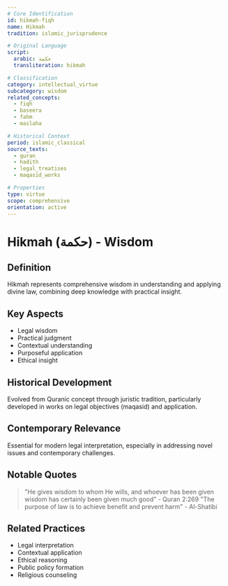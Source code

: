 ```yaml
---
# Core Identification
id: hikmah-fiqh
name: Hikmah
tradition: islamic_jurisprudence

# Original Language
script:
  arabic: حكمة
  transliteration: ḥikmah

# Classification
category: intellectual_virtue
subcategory: wisdom
related_concepts:
  - fiqh
  - baseera
  - fahm
  - maslaha

# Historical Context
period: islamic_classical
source_texts:
  - quran
  - hadith
  - legal_treatises
  - maqasid_works

# Properties
type: virtue
scope: comprehensive
orientation: active
---
```


# Hikmah (حكمة) - Wisdom

## Definition
Hikmah represents comprehensive wisdom in understanding and applying divine law, combining deep knowledge with practical insight.

## Key Aspects
- Legal wisdom
- Practical judgment
- Contextual understanding
- Purposeful application
- Ethical insight

## Historical Development
Evolved from Quranic concept through juristic tradition, particularly developed in works on legal objectives (maqasid) and application.

## Contemporary Relevance
Essential for modern legal interpretation, especially in addressing novel issues and contemporary challenges.

## Notable Quotes
> "He gives wisdom to whom He wills, and whoever has been given wisdom has certainly been given much good" - Quran 2:269
> "The purpose of law is to achieve benefit and prevent harm" - Al-Shatibi

## Related Practices
- Legal interpretation
- Contextual application
- Ethical reasoning
- Public policy formation
- Religious counseling